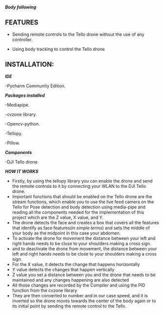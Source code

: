 ***Body following***

## FEATURES

- Sending remote controls to the Tello drone without the use of any controller.

- Using body tracking to control the Tello drone

## INSTALLATION:

***IDE***

-Pycharm Community Edition.

***Packages installed***

-Mediapipe.

-cvzone library.

-Opencv-python.

-Tellopy.

-Pillow.

***Components***

-DJI Tello drone

***HOW IT WORKS***

- Firstly, by using the tellopy library you can enable the drone and send the remote controls to it by connecting your WLAN to the DJI Tello drone.
- Important functions that should be enabled on the Tello drone are the stream functions, which enable you to use the live feed camera on the Tello for Pose detection and body  detection using media-pipe and reading all the components needed for the implementation of this project which are the Z value, X value, and Y.
- The drone detects the face and creates a box that covers all the features that identify as face features(*in simple terms*) and sets the middle of your body as the midpoint in this case your abdomen.
- To activate the drone for movement the distance between your left and right hands needs to be close to your shoulders making a cross sign.
- and to deactivate the drone from movement, the distance between your left and right hands needs to be close to your shoulders making a cross sign.
- For the X value, it detects the change that happens horizontally
- Y value detects the changes that happen vertically
- Z value you set a distance between you and the drone that needs to be maintained and any changes happening are also detected
- All those changes are recorded by the Compiler and using the PID function from the cvzone library
- They are then converted to number and in our case speed, and it is inverted so the drone moves towards the center of the body again or to its initial point by sending the remote control to the Tello.
  
  









